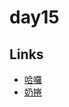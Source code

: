 # day15

## Links

- [哈囉](https://rabbittee.github.io/JavaScript30/day15/kirby/)
- [奶捲](https://rabbittee.github.io/JavaScript30/day15/recoil/)
